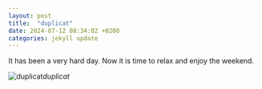 ```yaml
---
layout: post
title:  "duplicat"
date: 2024-07-12 08:34:02 +0200
categories: jekyll update
---
```


It has been a very hard day. Now it is time to relax and enjoy the weekend.


![duplicat](https://lh3.googleusercontent.com/pw/AP1GczMDhtZc1dcaX7yt5oNOd-bNp_MbMXkz7ZNxn583EZ4lFKRJxdDhcF3qfkFW_kgojtDRd4pIXHBpPuctR4Jr1Jq_UtExkoJ2OeHGYlLixhwPRe5UTuk=w0)*duplicat*&nbsp;



[jekyll-docs]: https://jekyllrb.com/docs/home
[jekyll-gh]:   https://github.com/jekyll/jekyll
[jekyll-talk]: https://talk.jekyllrb.com/
